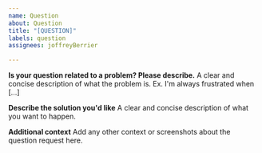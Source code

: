 ```yaml
---
name: Question
about: Question
title: "[QUESTION]"
labels: question
assignees: joffreyBerrier

---
```


**Is your question related to a problem? Please describe.**
A clear and concise description of what the problem is. Ex. I'm always frustrated when [...]

**Describe the solution you'd like**
A clear and concise description of what you want to happen.

**Additional context**
Add any other context or screenshots about the question request here.
